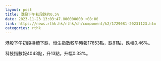 ```yaml
---
layout: post
title: 港股下午初段跌約0.5%
date: 2023-11-23 13:03:47.000000000 +08:00
link: https://news.rthk.hk/rthk/ch/component/k2/1729081-20231123.htm
categories: rthk
---
```


港股下午初段持續下跌，恒生指數較早時報17653點，跌81點，跌幅0.46%。

科技指數報4043點，升13點，升幅0.33%。
